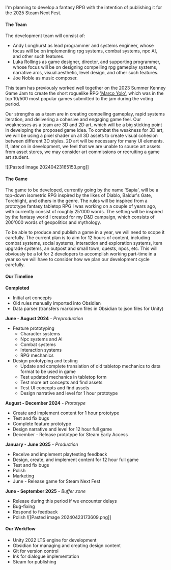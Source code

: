 I'm planning to develop a fantasy RPG with the intention of publishing it for the 2025 Steam Next Fest.
#### The Team

The development team will consist of: 
- Andy Longhurst as lead programmer and systems engineer, whose focus will be on implementing rpg systems, combat systems, npc AI, and other such features.
- Luka Rollings as game designer, director, and supporting programmer, whose focus will be on designing compelling rpg gameplay systems, narrative arcs, visual aesthetic, level design, and other such features.
- Joe Noble as music composer.

This team has previously worked well together on the 2023 Summer Kenney Game Jam to create the short roguelike RPG ['Marco Yolo'](https://basska.itch.io/marco-yolo-lite), which was in the top 10/500 most popular games submitted to the jam during the voting period. 

Our strengths as a team are in creating compelling gameplay, rapid systems iteration, and delivering a cohesive and engaging game feel. Our weaknesses as a team are 3D and 2D art, which will be a big sticking point in developing the proposed game idea. To combat the weakness for 3D art, we will be using a pixel shader on all 3D assets to create visual cohesion between different 3D styles. 2D art will be necessary for many UI elements. If, later on in development, we feel that we are unable to source art assets from asset stores, we may consider art commissions or recruiting a game art student.

![[Pasted image 20240423165153.png]]
#### The Game

The game to be developed, currently going by the name 'Sapia', will be a top-down isometric RPG inspired by the likes of Diablo, Baldur's Gate, Torchlight, and others in the genre. The rules will be inspired from a prototype fantasy tabletop RPG I was working on a couple of years ago, with currently consist of roughly 25'000 words. The setting will be inspired by the fantasy world I created for my D&D campaign, which consists of 200'000 words of geopolitics and mythology.

To be able to produce and publish a game in a year, we will need to scope it carefully. The current plan is to aim for 12 hours of content, including combat systems, social systems, interaction and exploration systems, item upgrade systems, an outpost and small town, quests, npcs, etc. This will obviously be a lot for 2 developers to accomplish working part-time in a year so we will have to consider how we plan our development cycle carefully.
#### Our Timeline

**Completed**
- Initial art concepts
- Old rules manually imported into Obsidian
- Data parser (transfers markdown files in Obsidian to json files for Unity)

**June - August 2024** - *Preproduction*
- Feature prototyping
	- Character systems
	- Npc systems and AI
	- Combat systems
	- Interaction systems
	- RPG mechanics
- Design prototyping and testing
	- Update and complete translation of old tabletop mechanics to data format to be used in game
	- Test updated mechanics in tabletop form
	- Test more art concepts and find assets
	- Test UI concepts and find assets
	- Design narrative and level for 1 hour prototype

**August - December 2024** - *Prototype*
- Create and implement content for 1 hour prototype
- Test and fix bugs
- Complete feature prototype
- Design narrative and level for 12 hour full game
- December - Release prototype for Steam Early Access

**January - June 2025** - *Production*
- Receive and implement playtesting feedback
- Design, create, and implement content for 12 hour full game
- Test and fix bugs
- Polish
- Marketing
- June - Release game for Steam Next Fest

**June - September 2025** - *Buffer zone*
- Release during this period if we encounter delays
- Bug-fixing
- Respond to feedback
- Polish
![[Pasted image 20240423173609.png]]
#### Our Workflow

- Unity 2022 LTS engine for development
- Obsidian for managing and creating design content
- Git for version control
- Ink for dialogue implementation
- Steam for publishing